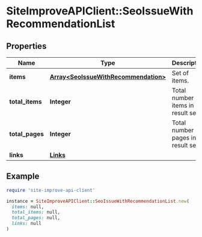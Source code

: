 # SiteImproveAPIClient::SeoIssueWithRecommendationList

## Properties

| Name | Type | Description | Notes |
| ---- | ---- | ----------- | ----- |
| **items** | [**Array&lt;SeoIssueWithRecommendation&gt;**](SeoIssueWithRecommendation.md) | Set of items. |  |
| **total_items** | **Integer** | Total number of items in result set. |  |
| **total_pages** | **Integer** | Total number of pages in result set. |  |
| **links** | [**Links**](Links.md) |  | [optional] |

## Example

```ruby
require 'site-improve-api-client'

instance = SiteImproveAPIClient::SeoIssueWithRecommendationList.new(
  items: null,
  total_items: null,
  total_pages: null,
  links: null
)
```

